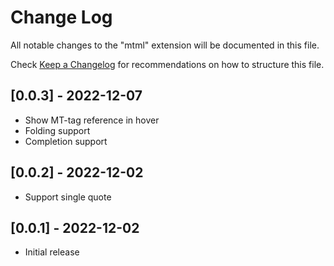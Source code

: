 # Change Log

All notable changes to the "mtml" extension will be documented in this file.

Check [Keep a Changelog](http://keepachangelog.com/) for recommendations on how to structure this file.

## [0.0.3] - 2022-12-07

- Show MT-tag reference in hover
- Folding support
- Completion support

## [0.0.2] - 2022-12-02

- Support single quote

## [0.0.1] - 2022-12-02

- Initial release
